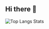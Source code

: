## Hi there 👋
</div>
  </td>
   <td width="40%" valign="top">
     <img src="https://github-readme-stats.vercel.app/api/top-langs/?username=Alejandro1203&layout=donut&langs_count=8&theme=transparent" alt="Top Langs Stats"/>
   
   </td>
 </tr>
</table>
</div> 
